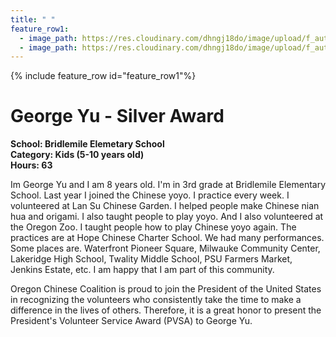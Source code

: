 ```yaml
---
title: " "
feature_row1:
  - image_path: https://res.cloudinary.com/dhngj18do/image/upload/f_auto,q_auto/v1/images/pvsa/2024_George_Yu
  - image_path: https://res.cloudinary.com/dhngj18do/image/upload/f_auto,q_auto/v1/images/activities/year_2024
---
```


{% include feature_row id="feature_row1"%}

# George Yu - Silver Award

**School: Bridlemile Elemetary School**  
**Category: Kids (5-10 years old)**  
**Hours: 63**  

Im George Yu and I am 8 years old. I'm in 3rd grade at Bridlemile Elementary School. Last year I joined the Chinese yoyo. I practice every week. I volunteered at Lan Su Chinese Garden. I helped people make Chinese nian hua and origami. I also taught people to play yoyo. And I also volunteered at the Oregon Zoo. I taught people how to play Chinese yoyo again. The practices are at Hope Chinese Charter School. We had many performances.
Some places are. Waterfront Pioneer Square, Milwauke Community Center, Lakeridge High School, Twality Middle School, PSU Farmers Market, Jenkins Estate, etc. 
I am happy that I am part of this community.

Oregon Chinese Coalition is proud to join the President of the United States in recognizing the volunteers who consistently take the time to make a difference in the lives of others. Therefore, it is a great honor to present the President's Volunteer Service Award (PVSA) to George Yu.
